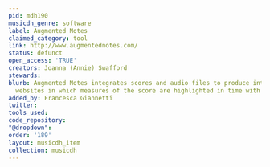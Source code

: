 ```yaml
---
pid: mdh190
musicdh_genre: software
label: Augmented Notes
claimed_category: tool
link: http://www.augmentednotes.com/
status: defunct
open_access: 'TRUE'
creators: Joanna (Annie) Swafford
stewards: 
blurb: Augmented Notes integrates scores and audio files to produce interactive multimedia
  websites in which measures of the score are highlighted in time with music.
added_by: Francesca Giannetti
twitter: 
tools_used: 
code_repository: 
"@dropdown": 
order: '189'
layout: musicdh_item
collection: musicdh
---
```

